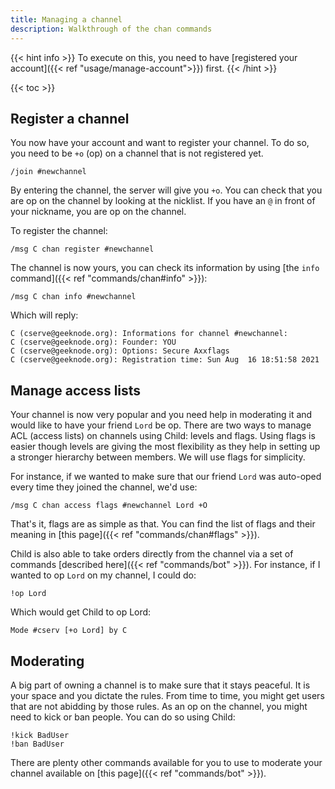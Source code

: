 ```yaml
---
title: Managing a channel
description: Walkthrough of the chan commands
---
```


{{< hint info >}}
To execute on this, you need to have [registered your account]({{< ref "usage/manage-account">}}) first.
{{< /hint >}}

{{< toc >}}

## Register a channel
You now have your account and want to register your channel. To do so, you need to be `+o` (op) on a channel that is not registered yet.
```
/join #newchannel
```

By entering the channel, the server will give you `+o`. You can check that you are op on the channel by looking at the nicklist. If you have an `@` in front of your nickname, you are op on the channel.

To register the channel:
```
/msg C chan register #newchannel
```

The channel is now yours, you can check its information by using [the `info` command]({{< ref "commands/chan#info" >}}):
```
/msg C chan info #newchannel
```

Which will reply:
```
C (cserve@geeknode.org): Informations for channel #newchannel:
C (cserve@geeknode.org): Founder: YOU
C (cserve@geeknode.org): Options: Secure Axxflags 
C (cserve@geeknode.org): Registration time: Sun Aug  16 18:51:58 2021
```

## Manage access lists
Your channel is now very popular and you need help in moderating it and would like to have your friend `Lord` be op. There are two ways to manage ACL (access lists) on channels using Child: levels and flags. Using flags is easier though levels are giving the most flexibility as they help in setting up a stronger hierarchy between members. We will use flags for simplicity.

For instance, if we wanted to make sure that our friend `Lord` was auto-oped every time they joined the channel, we'd use:
```
/msg C chan access flags #newchannel Lord +O
```

That's it, flags are as simple as that. You can find the list of flags and their meaning in [this page]({{< ref "commands/chan#flags" >}}).

Child is also able to take orders directly from the channel via a set of commands [described here]({{< ref "commands/bot" >}}). For instance, if I wanted to op `Lord` on my channel, I could do:
```
!op Lord
```

Which would get Child to op Lord: 
```
Mode #cserv [+o Lord] by C 
```

## Moderating
A big part of owning a channel is to make sure that it stays peaceful. It is your space and you dictate the rules. From time to time, you might get users that are not abidding by those rules. As an op on the channel, you might need to kick or ban people. You can do so using Child:
```
!kick BadUser
!ban BadUser
```

There are plenty other commands available for you to use to moderate your channel available on [this page]({{< ref "commands/bot" >}}).


